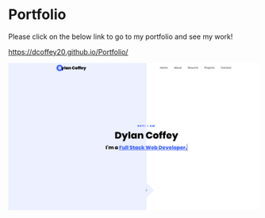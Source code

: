# Portfolio

Please click on the below link to go to my portfolio and see my work!

https://dcoffey20.github.io/Portfolio/

![image of webpage](/images/Capture.PNG)
